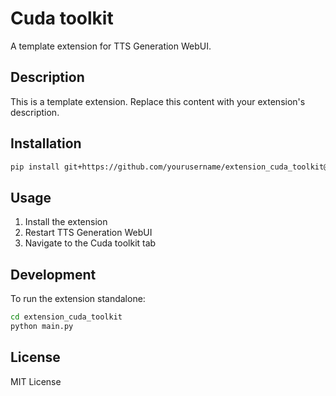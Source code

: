 # Cuda toolkit

A template extension for TTS Generation WebUI.

## Description

This is a template extension. Replace this content with your extension's description.

## Installation

```bash
pip install git+https://github.com/yourusername/extension_cuda_toolkit@main
```

## Usage

1. Install the extension
2. Restart TTS Generation WebUI
3. Navigate to the Cuda toolkit tab

## Development

To run the extension standalone:

```bash
cd extension_cuda_toolkit
python main.py
```

## License

MIT License
